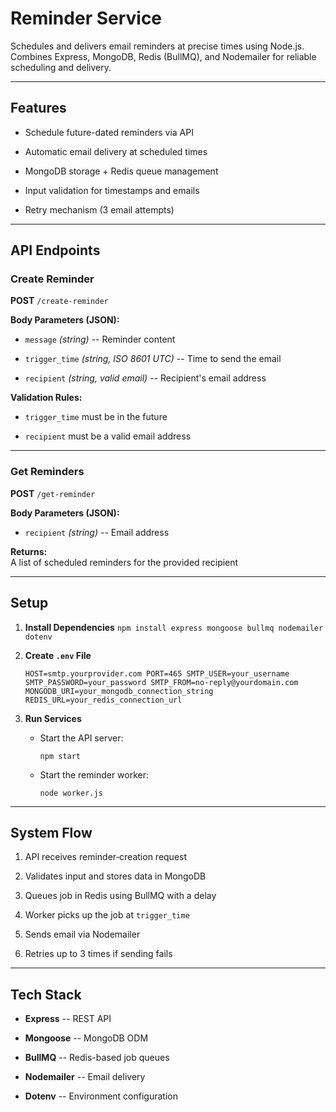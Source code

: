 
Reminder Service
================

Schedules and delivers email reminders at precise times using Node.js.\
Combines Express, MongoDB, Redis (BullMQ), and Nodemailer for reliable scheduling and delivery.

* * * * *

Features
--------

-   Schedule future-dated reminders via API

-   Automatic email delivery at scheduled times

-   MongoDB storage + Redis queue management

-   Input validation for timestamps and emails

-   Retry mechanism (3 email attempts)

* * * * *

API Endpoints
-------------

### Create Reminder

**POST** `/create-reminder`

**Body Parameters (JSON):**

-   `message` *(string)* -- Reminder content

-   `trigger_time` *(string, ISO 8601 UTC)* -- Time to send the email

-   `recipient` *(string, valid email)* -- Recipient's email address

**Validation Rules:**

-   `trigger_time` must be in the future

-   `recipient` must be a valid email address

* * * * *

### Get Reminders

**POST** `/get-reminder`

**Body Parameters (JSON):**

-   `recipient` *(string)* -- Email address

**Returns:**\
A list of scheduled reminders for the provided recipient

* * * * *

Setup
-----

1.  **Install Dependencies**
    `npm install express mongoose bullmq nodemailer dotenv`

2.  **Create `.env` File**

    `HOST=smtp.yourprovider.com
    PORT=465
    SMTP_USER=your_username
    SMTP_PASSWORD=your_password
    SMTP_FROM=no-reply@yourdomain.com
    MONGODB_URI=your_mongodb_connection_string
    REDIS_URL=your_redis_connection_url`

4.  **Run Services**

    -   Start the API server:

        `npm start`

    -   Start the reminder worker:

        `node worker.js`

* * * * *

System Flow
-----------

1.  API receives reminder‐creation request

2.  Validates input and stores data in MongoDB

3.  Queues job in Redis using BullMQ with a delay

4.  Worker picks up the job at `trigger_time`

5.  Sends email via Nodemailer

6.  Retries up to 3 times if sending fails

* * * * *

Tech Stack
----------

-   **Express** -- REST API

-   **Mongoose** -- MongoDB ODM

-   **BullMQ** -- Redis-based job queues

-   **Nodemailer** -- Email delivery

-   **Dotenv** -- Environment configuration
